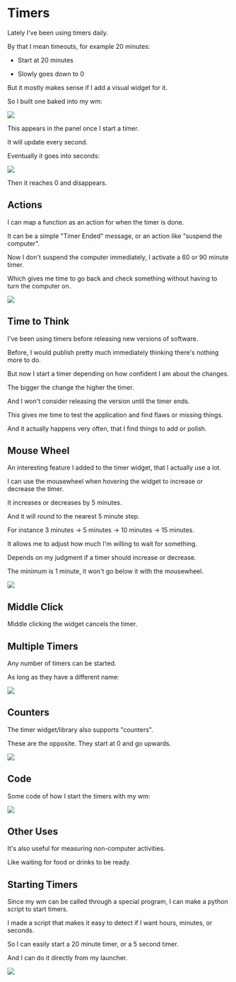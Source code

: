# Timers

Lately I've been using timers daily.

By that I mean timeouts, for example 20 minutes:

- Start at 20 minutes

- Slowly goes down to 0

But it mostly makes sense if I add a visual widget for it.

So I built one baked into my wm:

![](https://i.imgur.com/hRmYjp3.jpg)

This appears in the panel once I start a timer.

It will update every second.

Eventually it goes into seconds:

![](https://i.imgur.com/W49rAeT.jpg)

Then it reaches 0 and disappears.


## Actions

I can map a function as an action for when the timer is done.

It can be a simple "Timer Ended" message, or an action like "suspend the computer".

Now I don't suspend the computer immediately, I activate a 60 or 90 minute timer.

Which gives me time to go back and check something without having to turn the computer on.

![](https://i.imgur.com/7QuoafS.jpg)

## Time to Think

I've been using timers before releasing new versions of software.

Before, I would publish pretty much immediately thinking there's nothing more to do.

But now I start a timer depending on how confident I am about the changes.

The bigger the change the higher the timer.

And I won't consider releasing the version until the timer ends.

This gives me time to test the application and find flaws or missing things.

And it actually happens very often, that I find things to add or polish.

## Mouse Wheel

An interesting feature I added  to the timer widget, that I actually use a lot.

I can use the mousewheel when hovering the widget to increase or decrease the timer.

It increases or decreases by 5 minutes.

And it will round to the nearest 5 minute step.

For instance 3 minutes -> 5 minutes -> 10 minutes -> 15 minutes.

It allows me to adjust how much I'm willing to wait for something.

Depends on my judgment if a timer should increase or decrease.

The minimum is 1 minute, it won't go below it with the mousewheel.

![](https://i.imgur.com/dJHwGBY.gif)

## Middle Click

Middle clicking the widget cancels the timer.

## Multiple Timers

Any number of timers can be started.

As long as they have a different name:

![](https://i.imgur.com/f9O9mrk.jpg)

## Counters

The timer widget/library also supports "counters".

These are the opposite. They start at 0 and go upwards.

![](https://i.imgur.com/pFOu0jF.jpg)

## Code

Some code of how I start the timers with my wm:

![](https://i.imgur.com/I2lzmBK.jpg)

## Other Uses

It's also useful for measuring non-computer activities.

Like waiting for food or drinks to be ready.

## Starting Timers

Since my wm can be called through a special program, I can make a python script to start timers.

I made a script that makes it easy to detect if I want hours, minutes, or seconds.

So I can easily start a 20 minute timer, or a 5 second timer. 

And I can do it directly from my launcher.

![](https://i.imgur.com/wPtPpH3.jpg)